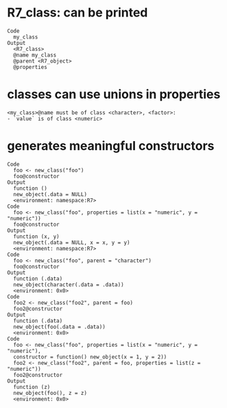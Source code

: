 # R7_class: can be printed

    Code
      my_class
    Output
      <R7_class>
      @name my_class
      @parent <R7_object>
      @properties

# classes can use unions in properties

    <my_class>@name must be of class <character>, <factor>:
    - `value` is of class <numeric>

# generates meaningful constructors

    Code
      foo <- new_class("foo")
      foo@constructor
    Output
      function () 
      new_object(.data = NULL)
      <environment: namespace:R7>
    Code
      foo <- new_class("foo", properties = list(x = "numeric", y = "numeric"))
      foo@constructor
    Output
      function (x, y) 
      new_object(.data = NULL, x = x, y = y)
      <environment: namespace:R7>
    Code
      foo <- new_class("foo", parent = "character")
      foo@constructor
    Output
      function (.data) 
      new_object(character(.data = .data))
      <environment: 0x0>
    Code
      foo2 <- new_class("foo2", parent = foo)
      foo2@constructor
    Output
      function (.data) 
      new_object(foo(.data = .data))
      <environment: 0x0>
    Code
      foo <- new_class("foo", properties = list(x = "numeric", y = "numeric"),
      constructor = function() new_object(x = 1, y = 2))
      foo2 <- new_class("foo2", parent = foo, properties = list(z = "numeric"))
      foo2@constructor
    Output
      function (z) 
      new_object(foo(), z = z)
      <environment: 0x0>

